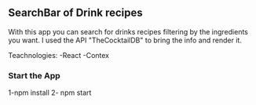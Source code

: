 ## SearchBar of Drink recipes
With this app you can search for drinks recipes filtering by the ingredients you want. 
I used the API "TheCocktailDB" to bring the info and render it. 

Teachnologies: 
-React
-Contex
### Start the App
1-npm install 
2- npm start
